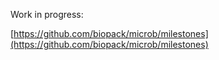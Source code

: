 Work in progress:

[https://github.com/biopack/microb/milestones](https://github.com/biopack/microb/milestones)
